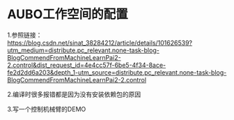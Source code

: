 # AUBO工作空间的配置

1.参照链接：https://blog.csdn.net/sinat_38284212/article/details/101626539?utm_medium=distribute.pc_relevant.none-task-blog-BlogCommendFromMachineLearnPai2-2.control&dist_request_id=4e4cc57f-6be5-4f34-8ace-fe2d2dd6a203&depth_1-utm_source=distribute.pc_relevant.none-task-blog-BlogCommendFromMachineLearnPai2-2.control

2.编译时很多报错都是因为没有安装依赖包的原因

3.写一个控制机械臂的DEMO
